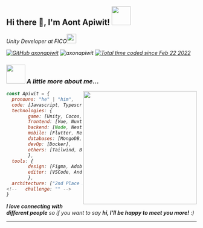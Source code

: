 <!-- <img src="https://c.tenor.com/-2bDOemnX0IAAAAd/bojji-ranking.gif" alight="center" width="100%"> -->

<!-- <p align="center" >  
  <a href="https://github.com/anuraghazra/github-readme-stats"> 
<img  src="https://github-readme-stats.vercel.app/api?username=axonapiwit&&show_icons=true&theme=radical"/>
  </a>
</p>
 -->
 <h2> Hi there 👋, I'm Aont Apiwit! <img src="https://c.tenor.com/LG5kdQYR2zkAAAAi/anime-love.gif" width="50"></h2>
<p><em>Unity Developer at FICO<img src="https://c.tenor.com/xggBaDYUIaIAAAAi/dudu-bubu.gif" width="25">
</br>
<!-- <p>Unity Developer<img src="https://c.tenor.com/eb_1cgXn1KQAAAAi/cute-please.gif" width="30"> 
</em></p> -->

<!-- [![Twitter: AxonZtyle](https://img.shields.io/twitter/follow/AxonZtyle?style=social)](https://twitter.com/AxonZtyle) -->
[![GitHub axonapiwit](https://img.shields.io/github/followers/axonapiwit?label=follow&style=social)](https://github.com/axonapiwit)
<img src="https://komarev.com/ghpvc/?username=axonapiwit&label=Profile%20views&color=0e75b6&style=flat" alt="axonapiwit" /> 
<a href="https://wakatime.com/@axonapiwit">
<img src="https://wakatime.com/badge/user/3f531037-62ba-43cb-9c94-04e9770ac0bc.svg" alt="Total time coded since Feb 22 2022" /></a>



### <img src="https://c.tenor.com/MR3Q248Cv5oAAAAi/waifu.gif" width="50"> A little more about me...  
<img align='right' src="https://c.tenor.com/qbWJoFIh5mQAAAAd/ranking-of.gif" loop="true" width="300">

```javascript
const Apiwit = {
  pronouns: "he" | "him",
  code: [Javascript, Typescript, HTML, CSS, Java, C#],
  technologies: {
        game: [Unity, Cocos, Godot],
        frontend: [Vue, Nuxt, Next, React, Getsby, Pixijs],
        backend: [Node, Nest, SpringBoot],
        mobile: [Flutter, ReactNative],
        databases: [MongoDB, MySql, Firebase],
        devOp: [Docker],
        others: [Tailwind, Bootstrap],
        },
  tools: {
        design: [Figma, Adobe Photoshop, Adobe Illustrator],
        editor: [VSCode, Android Studio],
        },
  architecture: ["2nd Place Reward HansHackthon"],
<!--   challenge: "" -->
}
```

<em><b>I love connecting with different people</b> so if you want to say <b>hi, I'll be happy to meet you more!</b> :)</em>

---



